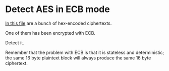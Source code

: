 # Detect AES in ECB mode

[In this file](8.txt) are a bunch of hex-encoded ciphertexts.

One of them has been encrypted with ECB.

Detect it.

Remember that the problem with ECB is that it is stateless and deterministic; the same 16 byte plaintext block will
always produce the same 16 byte ciphertext.
